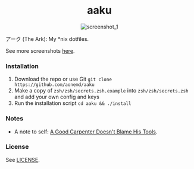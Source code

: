 <div align="center">
  <h1>
    aaku
  </h1>

  ![screenshot_1](https://user-images.githubusercontent.com/16504838/56446196-82acf180-6301-11e9-962b-fb7b3ead4dfd.png)
</div>

アーク (The Ark): My \*nix dotfiles.

See more screenshots [here](https://imgur.com/a/uXBAy).

### Installation

1. Download the repo or use Git `git clone https://github.com/aonemd/aaku`
2. Make a copy of `zsh/zsh/secrets.zsh.example` into `zsh/zsh/secrets.zsh` and add your own config and keys
3. Run the installation script `cd aaku && ./install`

### Notes

- A note to self: [A Good Carpenter Doesn't Blame His Tools](https://aonemd.github.io/blog/the-dotfiles).

### License

See [LICENSE](https://github.com/aonemd/aaku/blob/master/LICENSE).
